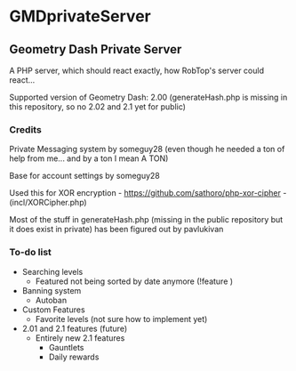 # GMDprivateServer
## Geometry Dash Private Server
A PHP server, which should react exactly, how RobTop's server could react...

Supported version of Geometry Dash: 2.00 (generateHash.php is missing in this repository, so no 2.02 and 2.1 yet for public)

### Credits
Private Messaging system by someguy28 (even though he needed a ton of help from me... and by a ton I mean A TON)

Base for account settings by someguy28

Used this for XOR encryption - https://github.com/sathoro/php-xor-cipher - (incl/XORCipher.php)

Most of the stuff in generateHash.php (missing in the public repository but it does exist in private) has been figured out by pavlukivan

### To-do list
* Searching levels
	* Featured not being sorted by date anymore (!feature <position>)
* Banning system
	* Autoban
* Custom Features 
	* Favorite levels (not sure how to implement yet)
* 2.01 and 2.1 features (future)
	* Entirely new 2.1 features
		* Gauntlets
		* Daily rewards